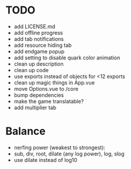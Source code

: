 # TODO

- add LICENSE.md
- add offline progress
- add tab notifications
- add resource hiding tab
- add endgame popup
- add setting to disable quark color animation
- clean up description
- clean up code
- use exports instead of objects for <12 exports
- clean up magic things in App.vue
- move Options.vue to /core
- bump dependencies
- make the game translatable?
- add multiplier tab

# Balance

- nerfing power (weakest to strongest):
- sub, div, root, dilate (any log power), log, slog
- use dilate instead of log10
